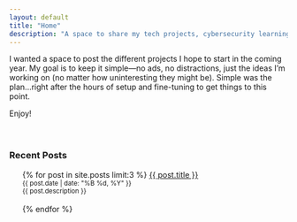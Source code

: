 ```yaml
---
layout: default
title: "Home"
description: "A space to share my tech projects, cybersecurity learnings, and ideas."
---  
```



I wanted a space to post the different projects I hope to start in the coming year. My goal is to keep it simple—no ads, no distractions, just the ideas I’m working on (no matter how uninteresting they might be). Simple was the plan...right after the hours of setup and fine-tuning to get things to this point.

Enjoy!  
<br><br>
<h3>Recent Posts</h3>  

<ul>
  {% for post in site.posts limit:3 %}  
      <a href="{{ post.url | relative_url }}">{{ post.title }}</a>
      <br>
      <small>{{ post.date | date: "%B %d, %Y" }}</small>
      <br>
      <small>{{ post.description }}</small>
      <br><br>
  {% endfor %}
</ul>
